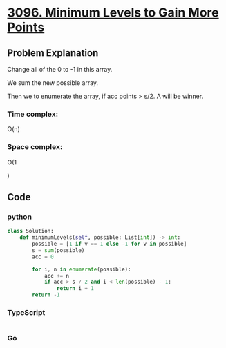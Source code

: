 # [3096. Minimum Levels to Gain More Points](https://leetcode.cn/problems/minimum-levels-to-gain-more-points/description/?envType=daily-question&envId=2024-07-19)



## Problem Explanation
Change all of the 0 to -1 in this array.

We sum the new possible array.

Then we to enumerate the array, if acc points > s/2. A will be winner.
### Time complex:
O(n)
### Space complex:
O(1














































































)
## Code

### python
```python
class Solution:
    def minimumLevels(self, possible: List[int]) -> int:
        possible = [1 if v == 1 else -1 for v in possible] 
        s = sum(possible)
        acc = 0

        for i, n in enumerate(possible):
            acc += n
            if acc > s / 2 and i < len(possible) - 1:
                return i + 1
        return -1

```

### TypeScript
```TypeScript


```

### Go
```go
```